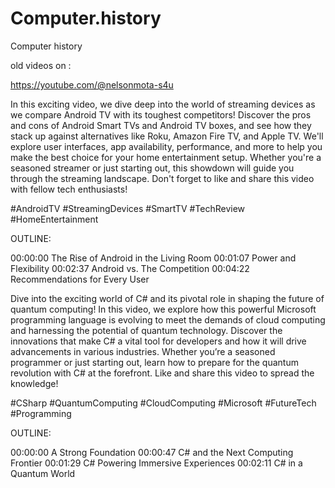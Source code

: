 # Computer.history
Computer history 


old videos on :

https://youtube.com/@nelsonmota-s4u

In this exciting video, we dive deep into the world of streaming devices as we compare Android TV with its toughest competitors! Discover the pros and cons of Android Smart TVs and Android TV boxes, and see how they stack up against alternatives like Roku, Amazon Fire TV, and Apple TV. We'll explore user interfaces, app availability, performance, and more to help you make the best choice for your home entertainment setup. Whether you're a seasoned streamer or just starting out, this showdown will guide you through the streaming landscape. Don't forget to like and share this video with fellow tech enthusiasts! 

#AndroidTV #StreamingDevices #SmartTV #TechReview #HomeEntertainment

OUTLINE: 

00:00:00 The Rise of Android in the Living Room
00:01:07 Power and Flexibility
00:02:37 Android vs. The Competition
00:04:22 Recommendations for Every User



Dive into the exciting world of C# and its pivotal role in shaping the future of quantum computing! In this video, we explore how this powerful Microsoft programming language is evolving to meet the demands of cloud computing and harnessing the potential of quantum technology. Discover the innovations that make C# a vital tool for developers and how it will drive advancements in various industries. Whether you’re a seasoned programmer or just starting out, learn how to prepare for the quantum revolution with C# at the forefront. Like and share this video to spread the knowledge! 

#CSharp #QuantumComputing #CloudComputing #Microsoft #FutureTech #Programming

OUTLINE: 

00:00:00 A Strong Foundation
00:00:47 C# and the Next Computing Frontier
00:01:29 C# Powering Immersive Experiences
00:02:11 C# in a Quantum World


